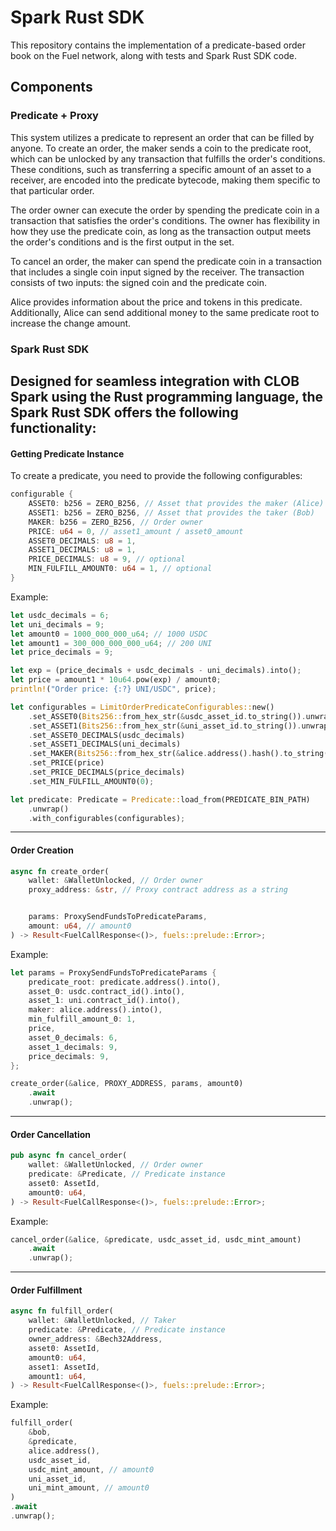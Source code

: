 # Spark Rust SDK

This repository contains the implementation of a predicate-based order book on the Fuel network, along with tests and Spark Rust SDK code.

## Components
### Predicate + Proxy
This system utilizes a predicate to represent an order that can be filled by anyone. To create an order, the maker sends a coin to the predicate root, which can be unlocked by any transaction that fulfills the order's conditions. These conditions, such as transferring a specific amount of an asset to a receiver, are encoded into the predicate bytecode, making them specific to that particular order.

The order owner can execute the order by spending the predicate coin in a transaction that satisfies the order's conditions. The owner has flexibility in how they use the predicate coin, as long as the transaction output meets the order's conditions and is the first output in the set.

To cancel an order, the maker can spend the predicate coin in a transaction that includes a single coin input signed by the receiver. The transaction consists of two inputs: the signed coin and the predicate coin.

Alice provides information about the price and tokens in this predicate. Additionally, Alice can send additional money to the same predicate root to increase the change amount.

### Spark Rust SDK
Designed for seamless integration with CLOB Spark using the Rust programming language, the Spark Rust SDK offers the following functionality:
----------
#### Getting Predicate Instance
To create a predicate, you need to provide the following configurables:
```rust
configurable {
    ASSET0: b256 = ZERO_B256, // Asset that provides the maker (Alice)
    ASSET1: b256 = ZERO_B256, // Asset that provides the taker (Bob)
    MAKER: b256 = ZERO_B256, // Order owner
    PRICE: u64 = 0, // asset1_amount / asset0_amount
    ASSET0_DECIMALS: u8 = 1,
    ASSET1_DECIMALS: u8 = 1,
    PRICE_DECIMALS: u8 = 9, // optional
    MIN_FULFILL_AMOUNT0: u64 = 1, // optional
}
```
Example:
```rust
let usdc_decimals = 6;
let uni_decimals = 9;
let amount0 = 1000_000_000_u64; // 1000 USDC
let amount1 = 300_000_000_000_u64; // 200 UNI
let price_decimals = 9;

let exp = (price_decimals + usdc_decimals - uni_decimals).into();
let price = amount1 * 10u64.pow(exp) / amount0;
println!("Order price: {:?} UNI/USDC", price);

let configurables = LimitOrderPredicateConfigurables::new()
    .set_ASSET0(Bits256::from_hex_str(&usdc_asset_id.to_string()).unwrap())
    .set_ASSET1(Bits256::from_hex_str(&uni_asset_id.to_string()).unwrap())
    .set_ASSET0_DECIMALS(usdc_decimals)
    .set_ASSET1_DECIMALS(uni_decimals)
    .set_MAKER(Bits256::from_hex_str(&alice.address().hash().to_string()).unwrap())
    .set_PRICE(price)
    .set_PRICE_DECIMALS(price_decimals)
    .set_MIN_FULFILL_AMOUNT0(0);

let predicate: Predicate = Predicate::load_from(PREDICATE_BIN_PATH)
    .unwrap()
    .with_configurables(configurables);
```
----------
#### Order Creation
```rust
async fn create_order(
    wallet: &WalletUnlocked, // Order owner
    proxy_address: &str, // Proxy contract address as a string


    params: ProxySendFundsToPredicateParams, 
    amount: u64, // amount0
) -> Result<FuelCallResponse<()>, fuels::prelude::Error>;
```
Example:
```rust
let params = ProxySendFundsToPredicateParams {
    predicate_root: predicate.address().into(),
    asset_0: usdc.contract_id().into(),
    asset_1: uni.contract_id().into(),
    maker: alice.address().into(),
    min_fulfill_amount_0: 1,
    price,
    asset_0_decimals: 6,
    asset_1_decimals: 9,
    price_decimals: 9,
};

create_order(&alice, PROXY_ADDRESS, params, amount0)
    .await
    .unwrap();
```
----------
#### Order Cancellation
```rust
pub async fn cancel_order(
    wallet: &WalletUnlocked, // Order owner
    predicate: &Predicate, // Predicate instance
    asset0: AssetId,
    amount0: u64,
) -> Result<FuelCallResponse<()>, fuels::prelude::Error>;
```
Example:
```rust
cancel_order(&alice, &predicate, usdc_asset_id, usdc_mint_amount)
    .await
    .unwrap();
```
----------
#### Order Fulfillment
```rust
async fn fulfill_order(
    wallet: &WalletUnlocked, // Taker
    predicate: &Predicate, // Predicate instance
    owner_address: &Bech32Address, 
    asset0: AssetId,
    amount0: u64,
    asset1: AssetId,
    amount1: u64,
) -> Result<FuelCallResponse<()>, fuels::prelude::Error>;
```
Example:
```rust
fulfill_order(
    &bob,
    &predicate,
    alice.address(),
    usdc_asset_id,
    usdc_mint_amount, // amount0
    uni_asset_id,
    uni_mint_amount, // amount0
)
.await
.unwrap();
```
